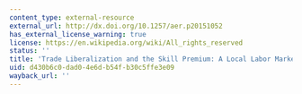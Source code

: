 ```yaml
---
content_type: external-resource
external_url: http://dx.doi.org/10.1257/aer.p20151052
has_external_license_warning: true
license: https://en.wikipedia.org/wiki/All_rights_reserved
status: ''
title: 'Trade Liberalization and the Skill Premium: A Local Labor Markets Approach'
uid: d430b6c0-dad0-4e6d-b54f-b30c5ffe3e09
wayback_url: ''
---
```

